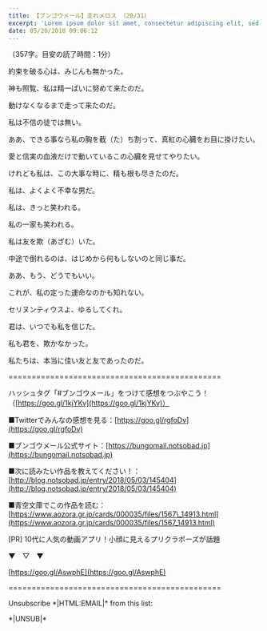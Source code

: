 ```yaml
---
title: 【ブンゴウメール】走れメロス （20/31）
excerpt: 'Lorem ipsum dolor sit amet, consectetur adipiscing elit, sed do eiusmod tempor incididunt ut labore et dolore magna aliqua. Praesent elementum facilisis leo vel fringilla est ullamcorper eget. At imperdiet dui accumsan sit amet nulla facilisi morbi tempus.'
date: 05/20/2018 09:06:12
---
```


（357字。目安の読了時間：1分）

約束を破る心は、みじんも無かった。

神も照覧、私は精一ぱいに努めて来たのだ。

動けなくなるまで走って来たのだ。

私は不信の徒では無い。

ああ、できる事なら私の胸を截（た）ち割って、真紅の心臓をお目に掛けたい。

愛と信実の血液だけで動いているこの心臓を見せてやりたい。

けれども私は、この大事な時に、精も根も尽きたのだ。

私は、よくよく不幸な男だ。

私は、きっと笑われる。

私の一家も笑われる。

私は友を欺（あざむ）いた。

中途で倒れるのは、はじめから何もしないのと同じ事だ。

ああ、もう、どうでもいい。

これが、私の定った運命なのかも知れない。

セリヌンティウスよ、ゆるしてくれ。

君は、いつでも私を信じた。

私も君を、欺かなかった。

私たちは、本当に佳い友と友であったのだ。

\==============================================

ハッシュタグ「#ブンゴウメール」をつけて感想をつぶやこう！（[https://goo.gl/1kjYKv](https://goo.gl/1kjYKv)）

■Twitterでみんなの感想を見る：[https://goo.gl/rgfoDv](https://goo.gl/rgfoDv)

■ブンゴウメール公式サイト：[https://bungomail.notsobad.jp](https://bungomail.notsobad.jp)

■次に読みたい作品を教えてください！：[http://blog.notsobad.jp/entry/2018/05/03/145404](http://blog.notsobad.jp/entry/2018/05/03/145404)

■青空文庫でこの作品を読む：[https://www.aozora.gr.jp/cards/000035/files/1567\_14913.html](https://www.aozora.gr.jp/cards/000035/files/1567_14913.html)

\[PR\] 10代に人気の動画アプリ！小顔に見えるプリクラポーズが話題

▼　▽　▼

[https://goo.gl/AswphE](https://goo.gl/AswphE)

\==============================================

Unsubscribe \*|HTML:EMAIL|\* from this list:

\*|UNSUB|\*